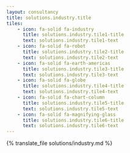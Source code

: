 ```yaml
---
layout: consultancy
title: solutions.industry.title
tiles: 
    - icon: fa-solid fa-industry
      title: solutions.industry.tile1-title
      text: solutions.industry.tile1-text
    - icon: fa-solid fa-robot
      title: solutions.industry.tile2-title
      text: solutions.industry.tile2-text
    - icon: fa-solid fa-earth-americas
      title: solutions.industry.tile3-title
      text: solutions.industry.tile3-text
    - icon: fa-solid fa-globe
      title: solutions.industry.tile4-title
      text: solutions.industry.tile4-text
    - icon: fa-solid fa-chart-column
      title: solutions.industry.tile5-title
      text: solutions.industry.tile5-text
    - icon: fa-solid fa-magnifying-glass
      title: solutions.industry.tile6-title
      text: solutions.industry.tile6-text
---
```

{% translate_file solutions/industry.md %}